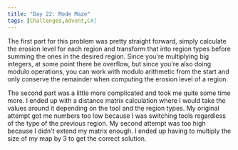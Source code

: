 ```yaml
---
title: "Day 22: Mode Maze"
tags: [Challenges,Advent,C#]
---
```

The first part for this problem was pretty straight forward, simply calculate the erosion level for each region and transform that into region types before summing the ones in the desired region. Since you're multiplying big integers, at some point there be overflow, but since you're also doing modulo operations, you can work with modulo arithmetic from the start and only conserve the remainder when computing the erosion level of a region.

The second part was a little more complicated and took me quite some time more. I ended up with a distance matrix calculation where I would take the values around it depending on the tool and the region types. My original attempt got me numbers too low because I was switching tools regardless of the type of the previous region. My second attempt was too high because I didn't extend my matrix enough. I ended up having to multiply the size of my map by 3 to get the correct solution.
